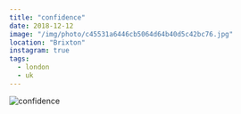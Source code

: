 ```yaml
---
title: "confidence"
date: 2018-12-12
image: "/img/photo/c45531a6446cb5064d64b40d5c42bc76.jpg"
location: "Brixton"
instagram: true
tags:
  - london
  - uk
---
```


![confidence](/img/photo/c45531a6446cb5064d64b40d5c42bc76.jpg)
